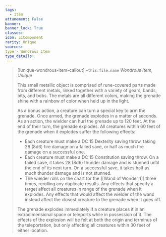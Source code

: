 ```yaml
---
tags:
  - Item
attunement: False
banner: 
banner_lock: True
classes:
icon: LiComponent
rarity: Unique
sources:
type - Wondrous Item
type_details: 
---
```

>[!unique-wondrous-item-callout] `=this.file.name`
>*Wondrous Item, Unique*
>
>This small metallic object is comprised of rune-covered parts made from different metals, linked together with a variety of gears, bands, bits, and bobs. The metals are all different colors, making the grenade shine with a rainbow of color when held up in the light.
>
>As a bonus action, a creature can turn a special key to arm the grenade. Once armed, the grenade explodes in a matter of seconds. As an action, the wielder can hurl the grenade up to 120 feet. At the end of their turn, the grenade explodes. All creatures within 60 feet of the grenade when it explodes suffer the following effects:
>
>* Each creature must make a DC 15 Dexterity saving throw, taking 28 (8d6) fire damage on a failed save, or half as much fire damage on a successful one.
>* Each creature must make a DC 15 Constitution saving throw. On a failed save, it takes 28 (8d6) thunder damage and is stunned until the end of its next turn. On a successful save, it takes half as much thunder damage and is not stunned.
>* The wielder rolls on the chart for the [[Wand of Wonder 1]] three times, rerolling any duplicate results. Any effects that specify a target affect all creatures in range of the grenade when it explodes. Any effects that would affect the wielder of the wand instead affect the closest creature to the grenade when it goes off.
>
>The grenade explodes immediately if a creature places it in an extradimensional space or teleports while in possession of it. The effects of the explosion will be felt at both the origin and terminus of the teleportation, but only affecting all creatures within 30 feet of either location.
>
>
